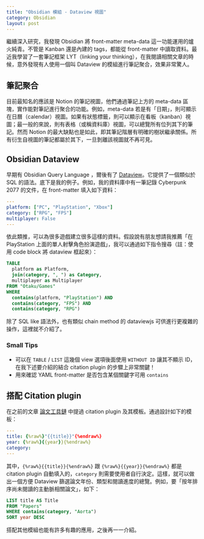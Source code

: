 ```yaml
---
title: "Obsidian 模組 - Dataview 視圖"
category: Obsidian
layout: post
---
```


繼續深入研究，我發現 Obsidian 將 front-matter meta-data 這一功能運用的爐火純青。不管是 Kanban 還是內建的 tags，都能從 front-matter 中讀取資料。最近我學習了一套筆記框架 LYT（linking your thinking），在我閱讀相關文章的時候，意外發現有人使用一個叫 Dataview 的模組進行筆記聚合，效果非常驚人。

## 筆記聚合

目前最知名的應該是 Notion 的筆記視圖，他們通過筆記上方的 meta-data 區塊，實作能對筆記進行聚合的功能。例如，meta-data 若是有「日期」，則可顯示在日曆（calendar）視圖。如果有狀態標籤，則可以顯示在看板（kanban）視圖；最一般的來說，則有表格（或稱資料庫）視圖，可以總覽所有位列其下的筆記。然而 Notion 的最大缺點也是如此，即其筆記階層有明確的樹狀繼承關係。所有衍生自視圖的筆記都屬於其下，一旦剝離該視圖就不再可見。

## Obsidian Dataview

早期有 Obsidian Query Language ，爾後有了 [Dataview](https://github.com/blacksmithgu/obsidian-dataview)。它提供了一個類似於 SQL 的語法。底下是我的例子。例如，我的資料庫中有一筆記錄 Cyberpunk 2077 的文件，在 front-matter 填入如下資料：

```YAML
---
platform: ["PC", "PlayStation", "Xbox"]
category: ["RPG", "FPS"]
multiplayer: False
---
```

依此類推，可以為很多遊戲建立很多這樣的資料。假設說有朋友想請我推薦「在 PlayStation 上面的單人射擊角色扮演遊戲」，我可以通過如下指令搜尋（註：使用 code block 將 dataview 框起來）：

```SQL
TABLE
  platform as Platform,
  join(category, ", ") as Category,
  multiplayer as Multiplayer
FROM "Otaku/Games"
WHERE
  contains(platform, "PlayStation") AND
  contains(category, "FPS") AND
  contains(category, "RPG")
```

除了 SQL like 語法外，也有類似 chain method 的 dataviewjs 可供進行更複雜的操作，這裡就不介紹了。

### Small Tips

- 可以在 `TABLE` / `LIST` 這幾個 view 選項後面使用 `WITHOUT ID` 讓其不顯示 ID，在我下述要介紹的結合 citation plugin 的步驟上非常關鍵！
- 用來確認 YAML front-matter 是否包含某個關鍵字可用 `contains`

## 搭配 Citation plugin

在之前的文章 [論文工具鏈](https://yfwu.github.io/tools/2021/12/26/articles-reading-workflow.html) 中提過 citation plugin 及其模板。通過設計如下的模板：

```YAML
---
title: {%raw%}"{{title}}"{%endraw%}
year: {%raw%}{{year}}{%endraw%}
category:
---
```

其中，`{%raw%}{{title}}{%endraw%}` 跟 `{%raw%}{{year}}{%endraw%}` 都是 citation plugin 自動填入的，`category` 則需要使用者自行決定。這樣，就可以做出一個方便 Dataview 篩選論文年份、類型和閱讀進度的總覽。例如，要「按年排序尚未閱讀的主動脈相關論文」，如下：

```SQL
LIST title AS Title
FROM "Papers"
WHERE contains(category, "Aorta")
SORT year DESC
```

搭配其他模組也能有許多有趣的應用，之後再一一介紹。
